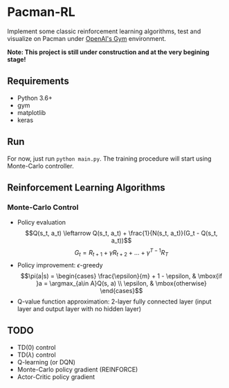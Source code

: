# Pacman-RL

Implement some classic reinforcement learning algorithms, test and visualize on Pacman under [OpenAI's Gym](https://gym.openai.com/) environment.

**Note: This project is still under construction and at the very begining stage!**

## Requirements

* Python 3.6+
* gym
* matplotlib
* keras

## Run

For now, just run `python main.py`. The training procedure will start using Monte-Carlo controller.

## Reinforcement Learning Algorithms

### Monte-Carlo Control

* Policy evaluation
    $$Q(s_t, a_t) \leftarrow Q(s_t, a_t) + \frac{1}{N(s_t, a_t)}(G_t - Q(s_t, a_t))$$
    $$G_t = R_{t + 1} + \gamma R_{t+2} + ... + \gamma^{T-1}R_T$$
* Policy improvement: $\epsilon$-greedy
    $$\pi(a|s) =
\begin{cases} 
\frac{\epsilon}{m} + 1 - \epsilon,  & \mbox{if }a = \argmax_{a\in A}Q(s, a) \\
\epsilon, & \mbox{otherwise}
\end{cases}$$
* Q-value function approximation: 2-layer fully connected layer (input layer and output layer with no hidden layer)


## TODO
* TD(0) control
* TD($\lambda$) control
* Q-learning (or DQN)
* Monte-Carlo policy gradient (REINFORCE)
* Actor-Critic policy gradient

